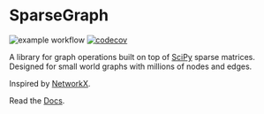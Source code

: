 # SparseGraph

![example workflow](https://github.com/gusberinger/sparsegraph/actions/workflows/pytest.yaml/badge.svg)
[![codecov](https://codecov.io/gh/gusberinger/sparsegraph/graph/badge.svg)](https://codecov.io/gh/gusberinger/sparsegraph)

A library for graph operations built on top of [SciPy](https://docs.scipy.org/doc/scipy/reference/generated/scipy.sparse.array.html) sparse matrices. Designed for small world graphs with millions of nodes and edges.

Inspired by [NetworkX](https://networkx.org/).

Read the [Docs](https://sparsegraph.com).
